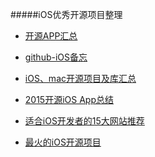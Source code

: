 #####iOS优秀开源项目整理
* [开源APP汇总](http://tieba.baidu.com/p/4401240777)
* [github-iOS备忘](http://github.ibireme.com/github/list/ios/)
* [iOS、mac开源项目及库汇总](http://www.open-open.com/lib/view/open1438333422144.html)
* [2015开源iOS App总结](http://www.finalshares.com/read-6503)

* [适合iOS开发者的15大网站推荐]()
* [最火的iOS开源项目](http://blog.sina.com.cn/s/blog_af52238c0101fq6x.html)